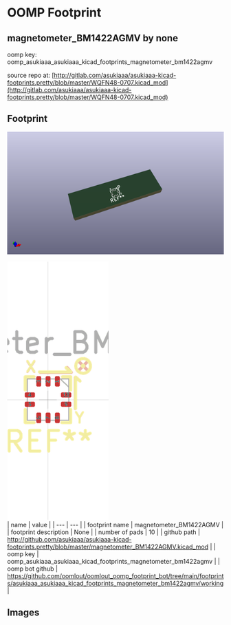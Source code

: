 # OOMP Footprint  
## magnetometer_BM1422AGMV  by none  
  
oomp key: oomp_asukiaaa_asukiaaa_kicad_footprints_magnetometer_bm1422agmv  
  
source repo at: [http://gitlab.com/asukiaaa/asukiaaa-kicad-footprints.pretty/blob/master/WQFN48-0707.kicad_mod](http://gitlab.com/asukiaaa/asukiaaa-kicad-footprints.pretty/blob/master/WQFN48-0707.kicad_mod)  
## Footprint  
  
[![working_kicad_pcb_3d.png](working_kicad_pcb_3d_600.png)](working_kicad_pcb_3d.png)  
  
[![working.png](working_600.png)](working.png)  
| name | value | 
| --- | --- | 
| footprint name | magnetometer_BM1422AGMV | 
| footprint description | None | 
| number of pads | 10 | 
| github path | http://github.com/asukiaaa/asukiaaa-kicad-footprints.pretty/blob/master/magnetometer_BM1422AGMV.kicad_mod | 
| oomp key | oomp_asukiaaa_asukiaaa_kicad_footprints_magnetometer_bm1422agmv | 
| oomp bot github | https://github.com/oomlout/oomlout_oomp_footprint_bot/tree/main/footprints/asukiaaa_asukiaaa_kicad_footprints_magnetometer_bm1422agmv/working | 
## Images  
